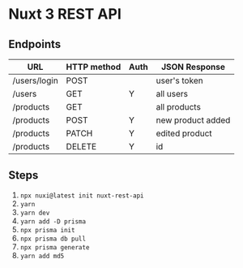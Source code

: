 # Nuxt 3 REST API

## Endpoints

| URL          | HTTP method | Auth | JSON Response     |
| ------------ | ----------- | ---- | ----------------- |
| /users/login | POST        |      | user's token      |
| /users       | GET         | Y    | all users         |
| /products    | GET         |      | all products      |
| /products    | POST        | Y    | new product added |
| /products    | PATCH       | Y    | edited product    |
| /products    | DELETE      | Y    | id                |

## Steps

1. `npx nuxi@latest init nuxt-rest-api`
2. `yarn`
3. `yarn dev`
4. `yarn add -D prisma`
5. `npx prisma init`
6. `npx prisma db pull`
7. `npx prisma generate`
8. `yarn add md5`
